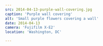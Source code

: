 ```yaml
---
src: 2014-04-13-purple-wall-covering.jpg
caption: 'Purple wall covering'
alt: 'Small purple flowers covering a wall'
date: 2014-04-13
camera: 'Fujifilm X-E2'
location: 'Washington, DC'

---
```

